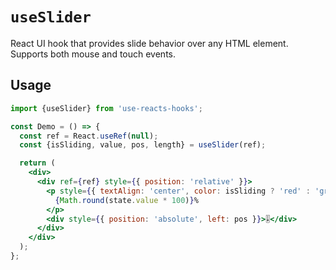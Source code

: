 # `useSlider`

React UI hook that provides slide behavior over any HTML element. Supports both mouse and touch events.

## Usage

```jsx
import {useSlider} from 'use-reacts-hooks';

const Demo = () => {
  const ref = React.useRef(null);
  const {isSliding, value, pos, length} = useSlider(ref);

  return (
    <div>
      <div ref={ref} style={{ position: 'relative' }}>
        <p style={{ textAlign: 'center', color: isSliding ? 'red' : 'green' }}>
          {Math.round(state.value * 100)}%
        </p>
        <div style={{ position: 'absolute', left: pos }}>🎚</div>
      </div>
    </div>
  );
};
```

